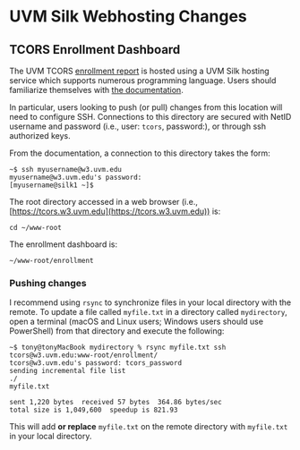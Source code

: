 # UVM Silk Webhosting Changes
## TCORS Enrollment Dashboard

The UVM TCORS [enrollment report](https://tcors.w3.uvm.edu/enrollment/) is hosted using a UVM Silk hosting service which supports numerous programming language. Users should familiarize themselves with [the documentation](https://silk.uvm.edu/manual/). 

In particular, users looking to push (or pull) changes from this location will need to configure SSH. Connections to this directory are secured with NetID username and password (i.e., user: `tcors`, password:), or through ssh authorized keys. 

From the documentation, a connection to this directory takes the form:

	~$ ssh myusername@w3.uvm.edu
	myusername@w3.uvm.edu's password:
	[myusername@silk1 ~]$


The root directory accessed in a web browser (i.e., [https://tcors.w3.uvm.edu](https://tcors.w3.uvm.edu)) is:

`cd ~/www-root`

The enrollment dashboard is:

`~/www-root/enrollment`

### Pushing changes

I recommend using `rsync` to synchronize files in your local directory with the remote. To update a file called `myfile.txt` in a directory called `mydirectory`, open a terminal (macOS and Linux users; Windows users should use PowerShell) from that directory and execute the following:

	~$ tony@tonyMacBook mydirectory % rsync myfile.txt ssh tcors@w3.uvm.edu:www-root/enrollment/
	tcors@w3.uvm.edu's password: tcors_password
	sending incremental file list
	./	
	myfile.txt
	
	sent 1,220 bytes  received 57 bytes  364.86 bytes/sec
	total size is 1,049,600  speedup is 821.93
	

This will add **or replace** `myfile.txt` on the remote directory with `myfile.txt` in your local directory. 